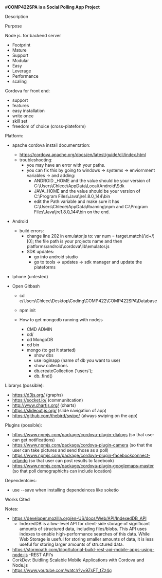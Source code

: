 #**COMP422SPA is a Social Polling App Project**

Description 

Purpose

Node js. for backend server
- Footprint
- Mature
- Support
- Modular
- Easy
- Leverage
- Performance
- scaling 

Cordova for front end:
- support
- features
- easy installation
- write once
- skill set
- freedom of choice (cross-plateform)

Platform: 
- apache cordova install documentation:
  - https://cordova.apache.org/docs/en/latest/guide/cli/index.html
  - troubleshooting: 
    - you may have an error with your paths. 
    - you can fix this by going to windows -> systems -> enviornment variables -> and adding: 
      - ANDROID _HOME and the value should be your version of C:\Users\Chlece\AppData\Local\Android\Sdk
      - JAVA_HOME and the value should be your version of C:\Program Files\Java\jre1.8.0_144\bin
      - edit the Path variable and make sure it has C:\Users\Chlece\AppData\Roaming\npm and C:\Program Files\Java\jre1.8.0_144\bin on the end. 
- Android
  - build errors: 
    - change line 202 in emulator.js to: var num = target.match(/\d+/)[0]; the file path is your projects name and then platforms\android\cordova\lib\emulator.js 
    - SDK updates: 
      - go into android studio
      - go to tools -> updates -> sdk manager and update the plateforms
- Iphone (untested)

- Open Gitbash
	- cd c/Users\Chlece\Desktop\Coding\COMP422\COMP422SPA\Database
	- npm init
 
	- How to get mongodb running with nodejs
		- CMD ADMIN
		- cd/
		- cd MongoDB
		- cd bin
		- mongo (to get it started)
			- show dbs
			- use loginapp (name of db you want to use)
			- show collections
			- db.createCollection ('users');
			- db.<collection>.find()

Librarys (possible):
- https://d3js.org/ (graphs)
- https://socket.io/ (communitcation) 
- http://www.chartjs.org/ (charts)
- https://slideout.js.org/ (slide navigation of app)
- https://github.com/thebird/swipe/ (always swiping on the app)

Plugins (possible): 
- https://www.npmjs.com/package/cordova-plugin-dialogs (so that user can get notifications)
- https://www.npmjs.com/package/cordova-plugin-camera (so that the user can take pictures and send those as a poll)
- https://www.npmjs.com/package/cordova-plugin-facebookconnect-orlando (so that user can post results to facebook)
- https://www.npmjs.com/package/cordova-plugin-googlemaps-master (so that poll demographichs can include location) 

Dependentcies:
- use --save when installing dependeinces like soketio

Works Cited 

Notes:
- https://developer.mozilla.org/en-US/docs/Web/API/IndexedDB_API
  - IndexedDB is a low-level API for client-side storage of significant amounts of structured data, including files/blobs. This API uses  indexes to enable high-performance searches of this data. While Web Storage is useful for storing smaller amounts of data, it is less useful for storing larger amounts of structured data.
- https://stormpath.com/blog/tutorial-build-rest-api-mobile-apps-using-node-js
  -REST API's 
- CorkDev: Buidling Scalable Mobile Applications with Cordova and Node.js
 - https://www.youtube.com/watch?v=9ZsFT_tZz4g
 